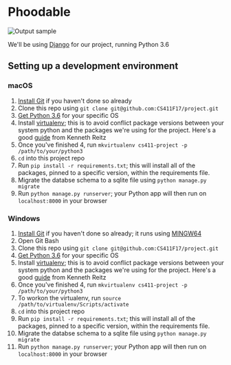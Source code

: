 # Phoodable

![Output sample](https://github.com/CS411F17/Phoodable/blob/master/documentations/phoodablegif.gif)

We'll be using [Django](https://www.djangoproject.com/) for our project, running Python 3.6

## Setting up a development environment

### macOS

1. [Install Git](http://git-scm.com/download/mac) if you haven't done so already
2. Clone this repo using `git clone git@github.com:CS411F17/project.git`
3. [Get Python 3.6](https://docs.djangoproject.com/en/1.11/intro/install/#install-python) for your specific OS
4. Install [virtualenv](https://virtualenv.pypa.io/en/stable/); this is to avoid conflict package versions between your system python and the packages we're using for the project. Here's a good [guide](http://docs.python-guide.org/en/latest/dev/virtualenvs/#lower-level-virtualenv) from Kenneth Reitz
5. Once you've finished 4,  run `mkvirtualenv cs411-project -p /path/to/your/python3`
6. `cd` into this project repo
7. Run `pip install -r requirements.txt`; this will install all of the packages, pinned to a specific version, within the requirements file.
8. Migrate the databse schema to a sqlite file using `python manage.py migrate`
9. Run `python manage.py runserver`; your Python app will then run on `localhost:8000` in your browser

### Windows

1. [Install Git](http://git-scm.com/download/win) if you haven't done so already; it runs using [MINGW64](http://www.mingw.org/)
2. Open Git Bash
3. Clone this repo using `git clone git@github.com:CS411F17/project.git`
4. [Get Python 3.6](https://docs.djangoproject.com/en/1.11/intro/install/#install-python) for your specific OS
5. Install [virtualenv](https://virtualenv.pypa.io/en/stable/); this is to avoid conflict package versions between your system python and the packages we're using for the project. Here's a good [guide](http://docs.python-guide.org/en/latest/dev/virtualenvs/#lower-level-virtualenv) from Kenneth Reitz
6. Once you've finished 4,  run `mkvirtualenv cs411-project -p /path/to/your/python3`
7. To workon the virtualenv, run `source /path/to/virtualenv/Scripts/activate`
8. `cd` into this project repo
9. Run `pip install -r requirements.txt`; this will install all of the packages, pinned to a specific version, within the requirements file.
10. Migrate the databse schema to a sqlite file using `python manage.py migrate`
11. Run `python manage.py runserver`; your Python app will then run on `localhost:8000` in your browser
